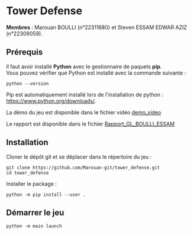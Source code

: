 # Tower Defense

**Membres** : Marouan BOULLI (n°22311680) et Steven ESSAM EDWAR AZIZ (n°22309059).

## Prérequis

Il faut avoir installé **Python** avec le gestionnaire de paquets **pip**.  
Vous pouvez vérifier que Python est installé avec la commande suivante :
```
python --version
```
Pip est automatiquement installé lors de l'installation de python : https://www.python.org/downloads/.

La démo du jeu est disponible dans le fichier vidéo [demo_video](./demo_video.mkv)

Le rapport est disponible dans le fichier [Rapport_GL_BOULLI_ESSAM](./Rapport_GL_BOULLI_ESSAM.pdf)

## Installation

Cloner le dépôt git et se déplacer dans le répertoire du jeu : 
```
git clone https://github.com/Marouan-git/tower_defense.git
cd tower_defense
```


Installer le package :
```
python -m pip install --user .
```

## Démarrer le jeu
```
python -m main launch
```


